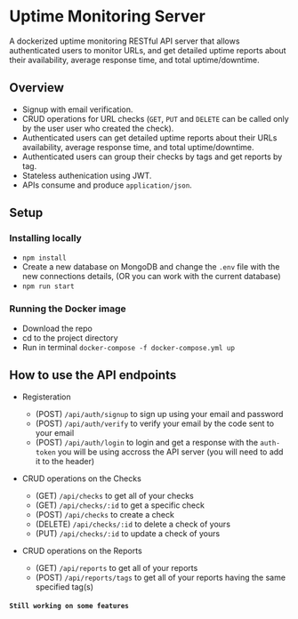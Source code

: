 # Uptime Monitoring Server
A dockerized uptime monitoring RESTful API server that allows authenticated users to monitor URLs, and get detailed uptime reports about their availability, average response time, and total uptime/downtime.

## Overview
- Signup with email verification.
- CRUD operations for URL checks (`GET`, `PUT` and `DELETE` can be called only by the user user who created the check).
- Authenticated users can get detailed uptime reports about their URLs availability, average response time, and total uptime/downtime.
- Authenticated users can group their checks by tags and get reports by tag.
- Stateless authenication using JWT.
- APIs consume and produce `application/json`.

## Setup

### Installing locally
- `npm install`
- Create a new database on MongoDB and change the `.env` file with the new connections details, (OR you can work with the current database)
-  `npm run start`

### Running the Docker image
- Download the repo
- cd to the project directory
- Run in terminal `docker-compose -f docker-compose.yml up`

## How to use the API endpoints

- Registeration
    - (POST) `/api/auth/signup` to sign up using your email and password
    - (POST) `/api/auth/verify` to verify your email by the code sent to your email
    - (POST) `/api/auth/login` to login and get a response with the `auth-token` you will be using accross the API server (you will need to add it to the header)

- CRUD operations on the Checks
    - (GET) `/api/checks` to get all of your checks
    - (GET) `/api/checks/:id` to get a specific check
    - (POST) `/api/checks` to create a check
    - (DELETE) `/api/checks/:id` to delete a check of yours
    - (PUT) `/api/checks/:id` to update a check of yours

- CRUD operations on the Reports
    - (GET) `/api/reports` to get all of your reports
    - (POST) `/api/reports/tags` to get all of your reports having the same specified tag(s)

#### `Still working on some features`
